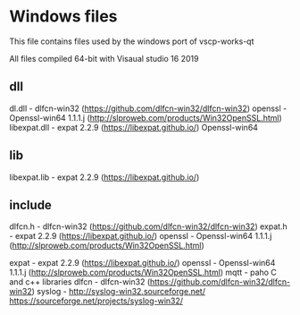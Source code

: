 # Windows files

This file contains files used by the windows port of vscp-works-qt

All files compiled 64-bit with Visaual studio 16 2019

## dll
dl.dll                 - dlfcn-win32  (https://github.com/dlfcn-win32/dlfcn-win32)
openssl                - Openssl-win64 1.1.1.j (http://slproweb.com/products/Win32OpenSSL.html)
libexpat.dll           - expat 2.2.9  (https://libexpat.github.io/)   Openssl-win64


## lib
libexpat.lib           - expat 2.2.9  (https://libexpat.github.io/)

## include
dlfcn.h                - dlfcn-win32  (https://github.com/dlfcn-win32/dlfcn-win32)
expat.h                - expat 2.2.9  (https://libexpat.github.io/)
openssl                - Openssl-win64 1.1.1.j (http://slproweb.com/products/Win32OpenSSL.html)


expat                  - expat 2.2.9  (https://libexpat.github.io/)
openssl                - Openssl-win64 1.1.1.j (http://slproweb.com/products/Win32OpenSSL.html)
mqtt                   - paho C and c++ libraries
dlfcn                  - dlfcn-win32  (https://github.com/dlfcn-win32/dlfcn-win32)
syslog                 - http://syslog-win32.sourceforge.net/ https://sourceforge.net/projects/syslog-win32/